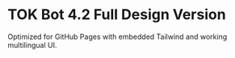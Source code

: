 # TOK Bot 4.2 Full Design Version
Optimized for GitHub Pages with embedded Tailwind and working multilingual UI.

